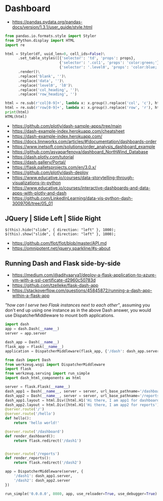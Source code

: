 # Dashboard

- https://pandas.pydata.org/pandas-docs/version/1.3.1/user_guide/style.html

```python
from pandas.io.formats.style import Styler
from IPython.display import HTML
import re

html = Styler(df, uuid_len=0, cell_ids=False)\
      .set_table_styles([{'selector': 'td', 'props': props},
                         {'selector': '.col1', 'props': 'color:green;'},
                         {'selector': '.level0', 'props': 'color:blue;'}])\
      .render()\
      .replace('blank', '')\
      .replace('data', '')\
      .replace('level0', 'l0')\
      .replace('col_heading', '')\
      .replace('row_heading', '')

html = re.sub(r'col[0-9]+', lambda x: x.group().replace('col', 'c'), html)
html = re.sub(r'row[0-9]+', lambda x: x.group().replace('row', 'r'), html)
print(html)
HTML(html)
```

- https://github.com/plotly/dash-sample-apps/tree/main
- https://dash-example-index.herokuapp.com/cheatsheet
- https://dash-example-index.herokuapp.com/
- https://docs.linnworks.com/articles/#!documentation/dashboards-order
- https://www.inetsoft.com/solutions/order_analysis_dashboard_example
- https://github.com/asyaparfenova/dashboard_NorthWind_Database
- https://dash.plotly.com/tutorial
- https://dash.gallery/Portal/
- https://flask.palletsprojects.com/en/3.0.x/
- https://github.com/plotly/dash-deploy
- https://www.educative.io/courses/data-storytelling-through-visualizations-in-python
- https://www.educative.io/courses/interactive-dashboards-and-data-apps-with-plotly-and-dash
- https://github.com/LinkedInLearning/data-vis-python-dash-3009706/tree/05_01

## JQuery | Slide Left | Slide Right

    $(this).hide("slide", { direction: "left" }, 1000);
    $(this).show("slide", { direction: "left" }, 1000);

- https://github.com/flot/flot/blob/master/API.md
- https://omnipotent.net/jquery.sparkline/#s-about

## Running Dash and Flask side-by-side

- https://medium.com/@adityaarya1/deploy-a-flask-application-to-azure-vm-with-a-ssl-certificate-d2960c50783d
- https://github.com/tzelleke/flask-dash-app
- https://stackoverflow.com/questions/45845872/running-a-dash-app-within-a-flask-app

_"how can I serve two Flask instances next to each other"_, assuming you don't end up using one instance as in the above Dash answer, you would use DispatcherMiddleware to mount both applications.

```python
import dash
app = dash.Dash(__name__)
server = app.server

dash_app = Dash(__name__)
flask_app = Flask(__name__)
application = DispatcherMiddleware(flask_app, {'/dash': dash_app.server})
```

```python
from dash import Dash
from werkzeug.wsgi import DispatcherMiddleware
import flask
from werkzeug.serving import run_simple
import dash_html_components as html

server = flask.Flask(__name__)
dash_app1 = Dash(__name__, server = server, url_base_pathname='/dashboard' )
dash_app2 = Dash(__name__, server = server, url_base_pathname='/reports')
dash_app1.layout = html.Div([html.H1('Hi there, I am app1 for dashboards')])
dash_app2.layout = html.Div([html.H1('Hi there, I am app2 for reports')])
@server.route('/')
@server.route('/hello')
def hello():
    return 'hello world!'

@server.route('/dashboard')
def render_dashboard():
    return flask.redirect('/dash1')


@server.route('/reports')
def render_reports():
    return flask.redirect('/dash2')

app = DispatcherMiddleware(server, {
    '/dash1': dash_app1.server,
    '/dash2': dash_app2.server
})

run_simple('0.0.0.0', 8080, app, use_reloader=True, use_debugger=True)
```